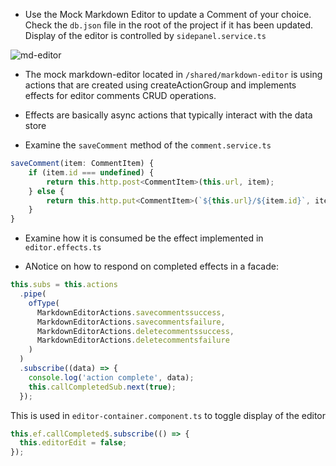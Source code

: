 - Use the Mock Markdown Editor to update a Comment of your choice. Check the `db.json` file in the root of the project if it has been updated. Display of the editor is controlled by `sidepanel.service.ts`

![md-editor](assets/images/md-editor.jpg)

- The mock markdown-editor located in `/shared/markdown-editor` is using actions that are created using createActionGroup and implements effects for editor comments CRUD operations.

- Effects are basically async actions that typically interact with the data store

- Examine the `saveComment` method of the `comment.service.ts`

```javascript
saveComment(item: CommentItem) {
    if (item.id === undefined) {
        return this.http.post<CommentItem>(this.url, item);
    } else {
        return this.http.put<CommentItem>(`${this.url}/${item.id}`, item);
    }
}
```

- Examine how it is consumed be the effect implemented in `editor.effects.ts`

- ANotice on how to respond on completed effects in a facade:

```javascript
this.subs = this.actions
  .pipe(
    ofType(
      MarkdownEditorActions.savecommentssuccess,
      MarkdownEditorActions.savecommentsfailure,
      MarkdownEditorActions.deletecommentssuccess,
      MarkdownEditorActions.deletecommentsfailure
    )
  )
  .subscribe((data) => {
    console.log('action complete', data);
    this.callCompletedSub.next(true);
  });
```

This is used in `editor-container.component.ts` to toggle display of the editor

```javascript
this.ef.callCompleted$.subscribe(() => {
  this.editorEdit = false;
});
```
